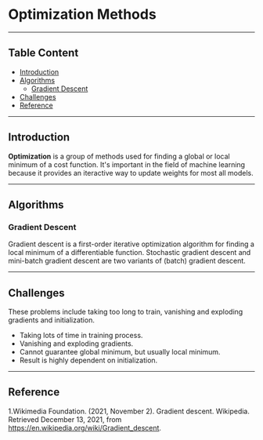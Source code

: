 # Optimization Methods
---
## Table Content
* [Introduction](#Introduction)
* [Algorithms](#Algorithms)
    - [Gradient Descent](#Gradient)
* [Challenges](#Challenges)
* [Reference](#Reference)

---
## Introduction  <a class="anchor" id="Introduction"></a>
**Optimization** is a group of methods used for finding a global or local minimum of a cost function. It's important in the field of machine learning because it provides an iteractive way to update weights for most all models.

---
## Algorithms <a class="anchor" id="Algorithms"></a>

### Gradient Descent <a class="anchor" id="Gradient"></a>
Gradient descent is a first-order iterative optimization algorithm for finding a local minimum of a differentiable function. Stochastic gradient descent and mini-batch gradient descent are two variants of (batch) gradient descent.

---
## Challenges <a class="anchor" id="Challenges"></a>

These problems include taking too long to train, vanishing and exploding gradients and initialization. 
* Taking lots of time in training process.
* Vanishing and exploding gradients.
* Cannot guarantee global minimum, but usually local minimum.
* Result is highly dependent on initialization.

---
## Reference <a class="anchor" id="Reference"></a>
1.Wikimedia Foundation. (2021, November 2). Gradient descent. Wikipedia. Retrieved December 13, 2021, from https://en.wikipedia.org/wiki/Gradient_descent. 
